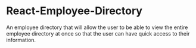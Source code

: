 # React-Employee-Directory
An employee directory that will allow the user to be able to view the entire employee directory at once so that the user can have quick access to their information.
